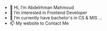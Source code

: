 - 👋 Hi, I’m Abdelrhman Mahmoud
- 👀 I’m interested in Frontend Developer
- 🌱 I’m currently have bachelor's in CS & MIS ...
- 📫 My website to Contact Me

<!---
bode555/bode555 is a ✨ special ✨ repository because its `README.md` (this file) appears on your GitHub profile.
You can click the Preview link to take a look at your changes.
--->
